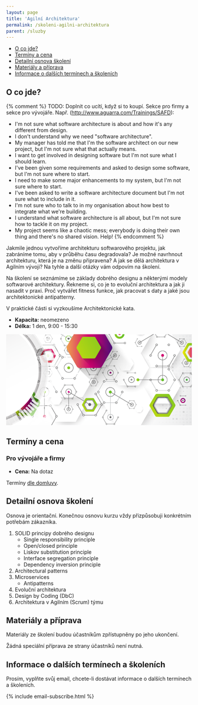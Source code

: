 ```yaml
---
layout: page
title: 'Agilní Architektura'
permalink: /skoleni-agilni-architektura
parent: /sluzby
---
```


- [O co jde?](/skoleni-agilni-architektura#o-co-jde)
- [Termíny a cena](/skoleni-agilni-architektura#termíny-a-cena)
- [Detailní osnova školení](/skoleni-agilni-architektura#detailní-osnova-školení)
- [Materiály a příprava](/skoleni-agilni-architektura#materiály-a-příprava)
- [Informace o dalších termínech a školeních](/skoleni-agilni-architektura#informace-o-dalších-termínech-a-školeních)

## O co jde?

{% comment %}
TODO: Doplnit co ucítí, když si to koupí. Sekce pro firmy a sekce pro vývojáře.
Např. (http://www.aguarra.com/Trainings/SAFD):

- I'm not sure what software architecture is about and how it's any different from design.
- I don't understand why we need "software architecture".
- My manager has told me that I'm the software architect on our new project, but I'm not sure what that actually means.
- I want to get involved in designing software but I'm not sure what I should learn.
- I've been given some requirements and asked to design some software, but I'm not sure where to start.
- I need to make some major enhancements to my system, but I'm not sure where to start.
- I've been asked to write a software architecture document but I'm not sure what to include in it.
- I'm not sure who to talk to in my organisation about how best to integrate what we're building.
- I understand what software architecture is all about, but I'm not sure how to tackle it on my project.
- My project seems like a chaotic mess; everybody is doing their own thing and there's no shared vision. Help!
{% endcomment %}

Jakmile jednou vytvoříme architekturu softwarového projektu,
jak zabráníme tomu, aby v průběhu času degradovala?
Je možné navrhnout architekturu, která je na změnu připravena?
A jak se dělá architektura v Agilním vývoji?
Na tyhle a další otázky vám odpovím na školení.

Na školení se seznámíme se základy dobrého designu a
některými modely softwarové architektury.
Řekneme si, co je to evoluční architektura a jak ji nasadit v praxi.
Proč vytvářet fitness funkce, jak pracovat s daty a jaké jsou
architektonické antipatterny.

V praktické části si vyzkoušíme Architektonické kata.

- **Kapacita:** neomezeno
- **Délka:** 1 den, 9:00 - 15:30

![Agilní architektura](/assets/abstract-architecture.png)

## Termíny a cena

### Pro vývojáře a firmy

- **Cena:** Na dotaz

Termíny [dle domluvy](/kontakt).

## Detailní osnova školení

Osnova je orientační.
Konečnou osnovu kurzu vždy přizpůsobuji konkrétním potřebám zákazníka.

1. SOLID principy dobrého designu
   - Single responsibility principle
   - Open/closed principle
   - Liskov substitution principle
   - Interface segregation principle
   - Dependency inversion principle
1. Architectural patterns
1. Microservices
   - Antipatterns
1. Evoluční architektura
1. Design by Coding (DbC)
1. Architektura v Agilním (Scrum) týmu


## Materiály a příprava

Materiály ze školení budou účastníkům zpřístupněny po jeho ukončení.

Žádná speciální příprava ze strany účastníků není nutná.

## Informace o dalších termínech a školeních

Prosím, vyplňte svůj email, chcete-li dostávat informace o dalších termínech a školeních.

{% include email-subscribe.html %}






